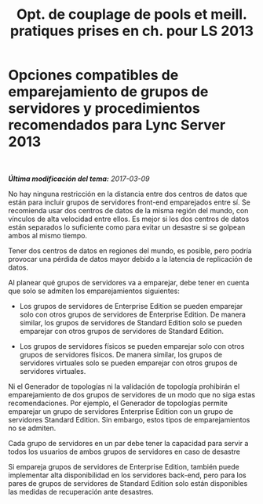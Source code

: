 ﻿---
title: "Opt. de couplage de pools et meill. pratiques prises en ch. pour LS 2013"
TOCTitle: Opciones compatibles de emparejamiento de grupos de servidores y procedimientos recomendados
ms:assetid: 142caf34-0f20-47f3-9d32-ce25ab622fad
ms:mtpsurl: https://technet.microsoft.com/es-es/library/JJ204697(v=OCS.15)
ms:contentKeyID: 48274517
ms.date: 03/09/2017
mtps_version: v=OCS.15
ms.translationtype: HT
---

# Opciones compatibles de emparejamiento de grupos de servidores y procedimientos recomendados para Lync Server 2013

 

_**Última modificación del tema:** 2017-03-09_

No hay ninguna restricción en la distancia entre dos centros de datos que están para incluir grupos de servidores front-end emparejados entre sí. Se recomienda usar dos centros de datos de la misma región del mundo, con vínculos de alta velocidad entre ellos. Es mejor si los dos centros de datos están separados lo suficiente como para evitar un desastre si se golpean ambos al mismo tiempo.

Tener dos centros de datos en regiones del mundo, es posible, pero podría provocar una pérdida de datos mayor debido a la latencia de replicación de datos.

Al planear qué grupos de servidores va a emparejar, debe tener en cuenta que solo se admiten los emparejamientos siguientes:

  - Los grupos de servidores de Enterprise Edition se pueden emparejar solo con otros grupos de servidores de Enterprise Edition. De manera similar, los grupos de servidores de Standard Edition solo se pueden emparejar con otros grupos de servidores de Standard Edition.

  - Los grupos de servidores físicos se pueden emparejar solo con otros grupos de servidores físicos. De manera similar, los grupos de servidores virtuales solo se pueden emparejar con otros grupos de servidores virtuales.

Ni el Generador de topologías ni la validación de topología prohibirán el emparejamiento de dos grupos de servidores de un modo que no siga estas recomendaciones. Por ejemplo, el Generador de topologías permite emparejar un grupo de servidores Enterprise Edition con un grupo de servidores Standard Edition. Sin embargo, estos tipos de emparejamientos no se admiten.

Cada grupo de servidores en un par debe tener la capacidad para servir a todos los usuarios de ambos grupos de servidores en caso de desastre

Si empareja grupos de servidores de Enterprise Edition, también puede implementar alta disponibilidad en los servidores back-end, pero para los pares de grupos de servidores de Standard Edition solo están disponibles las medidas de recuperación ante desastres.

